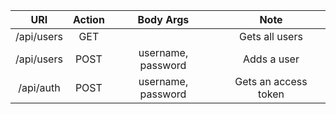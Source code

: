 | URI     | Action     | Body Args  |  Note   |
|:-------:|:----------:|:----------:|:-------:|
| /api/users | GET | | Gets all users
| /api/users | POST | username, password | Adds a user
| /api/auth | POST | username, password | Gets an access token
